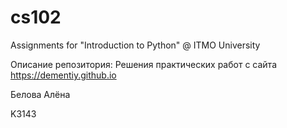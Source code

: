 # cs102
Assignments for "Introduction to Python" @ ITMO University

Описание репозитория: Решения практических работ с сайта <https://dementiy.github.io>

Белова Алёна

K3143
